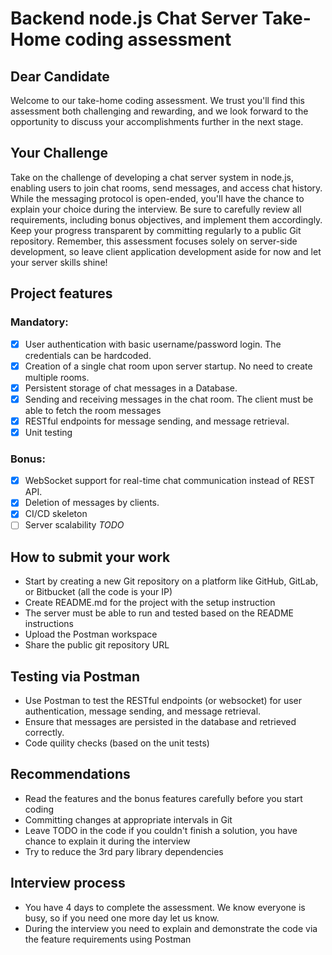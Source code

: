 # Backend node.js Chat Server Take-Home coding assessment

## Dear Candidate
Welcome to our take-home coding assessment. We trust you'll find this assessment both challenging and rewarding, and we look forward to the opportunity to discuss your accomplishments further in the next stage.

## Your Challenge
Take on the challenge of developing a chat server system in node.js, enabling users to join chat rooms, send messages, and access chat history. While the messaging protocol is open-ended, you'll have the chance to explain your choice during the interview. Be sure to carefully review all requirements, including bonus objectives, and implement them accordingly. Keep your progress transparent by committing regularly to a public Git repository. Remember, this assessment focuses solely on server-side development, so leave client application development aside for now and let your server skills shine!

## Project features

### Mandatory:
- [x] User authentication with basic username/password login. The credentials can be hardcoded.
- [x] Creation of a single chat room upon server startup. No need to create multiple rooms.
- [x] Persistent storage of chat messages in a Database.
- [x] Sending and receiving messages in the chat room. The client must be able to fetch the room messages
- [x] RESTful endpoints for message sending, and message retrieval.
- [x] Unit testing

### Bonus:
- [x] WebSocket support for real-time chat communication instead of REST API.
- [x] Deletion of messages by clients.
- [x] CI/CD skeleton
- [ ] Server scalability *TODO*

## How to submit your work
- Start by creating a new Git repository on a platform like GitHub, GitLab, or Bitbucket (all the code is your IP)
- Create README.md for the project with the setup instruction
- The server must be able to run and tested based on the README instructions
- Upload the Postman workspace
- Share the public git repository URL

## Testing via Postman
- Use Postman to test the RESTful endpoints (or websocket) for user authentication, message sending, and message retrieval.
- Ensure that messages are persisted in the database and retrieved correctly.
- Code quility checks (based on the unit tests)

## Recommendations
- Read the features and the bonus features carefully before you start coding
- Committing changes at appropriate intervals in Git
- Leave TODO in the code if you couldn't finish a solution, you have chance to explain it during the interview
- Try to reduce the 3rd pary library dependencies

## Interview process
- You have 4 days to complete the assessment. We know everyone is busy, so if you need one more day let us know.
- During the interview you need to explain and demonstrate the code via the feature requirements using Postman
